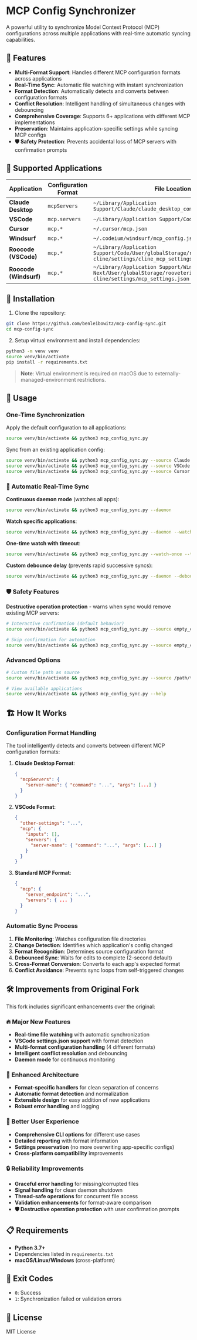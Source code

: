 # MCP Config Synchronizer

A powerful utility to synchronize Model Context Protocol (MCP) configurations across multiple applications with real-time automatic syncing capabilities.

## 🚀 Features

- **Multi-Format Support**: Handles different MCP configuration formats across applications
- **Real-Time Sync**: Automatic file watching with instant synchronization
- **Format Detection**: Automatically detects and converts between configuration formats
- **Conflict Resolution**: Intelligent handling of simultaneous changes with debouncing
- **Comprehensive Coverage**: Supports 6+ applications with different MCP implementations
- **Preservation**: Maintains application-specific settings while syncing MCP configs
- **🛡️ Safety Protection**: Prevents accidental loss of MCP servers with confirmation prompts

## 📱 Supported Applications

| Application | Configuration Format | File Location |
|-------------|---------------------|---------------|
| **Claude Desktop** | `mcpServers` | `~/Library/Application Support/Claude/claude_desktop_config.json` |
| **VSCode** | `mcp.servers` | `~/Library/Application Support/Code/User/settings.json` |
| **Cursor** | `mcp.*` | `~/.cursor/mcp.json` |
| **Windsurf** | `mcp.*` | `~/.codeium/windsurf/mcp_config.json` |
| **Roocode (VSCode)** | `mcp.*` | `~/Library/Application Support/Code/User/globalStorage/rooveterinaryinc.roo-cline/settings/cline_mcp_settings.json` |
| **Roocode (Windsurf)** | `mcp.*` | `~/Library/Application Support/Windsurf - Next/User/globalStorage/rooveterinaryinc.roo-cline/settings/mcp_settings.json` |

## 🔧 Installation

1. Clone the repository:
```bash
git clone https://github.com/benleibowitz/mcp-config-sync.git
cd mcp-config-sync
```

2. Setup virtual environment and install dependencies:
```bash
python3 -m venv venv
source venv/bin/activate
pip install -r requirements.txt
```

> **Note**: Virtual environment is required on macOS due to externally-managed-environment restrictions.

## 📖 Usage

### One-Time Synchronization

Apply the default configuration to all applications:
```bash
source venv/bin/activate && python3 mcp_config_sync.py
```

Sync from an existing application config:
```bash
source venv/bin/activate && python3 mcp_config_sync.py --source Claude
source venv/bin/activate && python3 mcp_config_sync.py --source VSCode
source venv/bin/activate && python3 mcp_config_sync.py --source Cursor
```

### 🤖 Automatic Real-Time Sync

**Continuous daemon mode** (watches all apps):
```bash
source venv/bin/activate && python3 mcp_config_sync.py --daemon
```

**Watch specific applications**:
```bash
source venv/bin/activate && python3 mcp_config_sync.py --daemon --watch Claude,VSCode,Cursor
```

**One-time watch with timeout**:
```bash
source venv/bin/activate && python3 mcp_config_sync.py --watch-once --timeout 30
```

**Custom debounce delay** (prevents rapid successive syncs):
```bash
source venv/bin/activate && python3 mcp_config_sync.py --daemon --debounce 5.0
```

### 🛡️ Safety Features

**Destructive operation protection** - warns when sync would remove existing MCP servers:
```bash
# Interactive confirmation (default behavior)
source venv/bin/activate && python3 mcp_config_sync.py --source empty_config.json

# Skip confirmation for automation
source venv/bin/activate && python3 mcp_config_sync.py --source empty_config.json --force
```

### Advanced Options

```bash
# Custom file path as source
source venv/bin/activate && python3 mcp_config_sync.py --source /path/to/custom/config.json

# View available applications
source venv/bin/activate && python3 mcp_config_sync.py --help
```

## 🏗️ How It Works

### Configuration Format Handling

The tool intelligently detects and converts between different MCP configuration formats:

1. **Claude Desktop Format**:
   ```json
   {
     "mcpServers": {
       "server-name": { "command": "...", "args": [...] }
     }
   }
   ```

2. **VSCode Format**:
   ```json
   {
     "other-settings": "...",
     "mcp": {
       "inputs": [],
       "servers": {
         "server-name": { "command": "...", "args": [...] }
       }
     }
   }
   ```

3. **Standard MCP Format**:
   ```json
   {
     "mcp": {
       "server_endpoint": "...",
       "servers": { ... }
     }
   }
   ```

### Automatic Sync Process

1. **File Monitoring**: Watches configuration file directories
2. **Change Detection**: Identifies which application's config changed
3. **Format Recognition**: Determines source configuration format
4. **Debounced Sync**: Waits for edits to complete (2-second default)
5. **Cross-Format Conversion**: Converts to each app's expected format
6. **Conflict Avoidance**: Prevents sync loops from self-triggered changes

## 🛠️ Improvements from Original Fork

This fork includes significant enhancements over the original:

### 🔥 Major New Features
- **Real-time file watching** with automatic synchronization
- **VSCode settings.json support** with format detection
- **Multi-format configuration handling** (4 different formats)
- **Intelligent conflict resolution** and debouncing
- **Daemon mode** for continuous monitoring

### 🧠 Enhanced Architecture
- **Format-specific handlers** for clean separation of concerns
- **Automatic format detection** and normalization
- **Extensible design** for easy addition of new applications
- **Robust error handling** and logging

### 🎯 Better User Experience
- **Comprehensive CLI options** for different use cases
- **Detailed reporting** with format information
- **Settings preservation** (no more overwriting app-specific configs)
- **Cross-platform compatibility** improvements

### 🔒 Reliability Improvements
- **Graceful error handling** for missing/corrupted files
- **Signal handling** for clean daemon shutdown
- **Thread-safe operations** for concurrent file access
- **Validation enhancements** for format-aware comparison
- **🛡️ Destructive operation protection** with user confirmation prompts

## 📋 Requirements

- **Python 3.7+**
- Dependencies listed in `requirements.txt`
- **macOS/Linux/Windows** (cross-platform)

## 🚦 Exit Codes

- `0`: Success
- `1`: Synchronization failed or validation errors

## 📄 License

MIT License